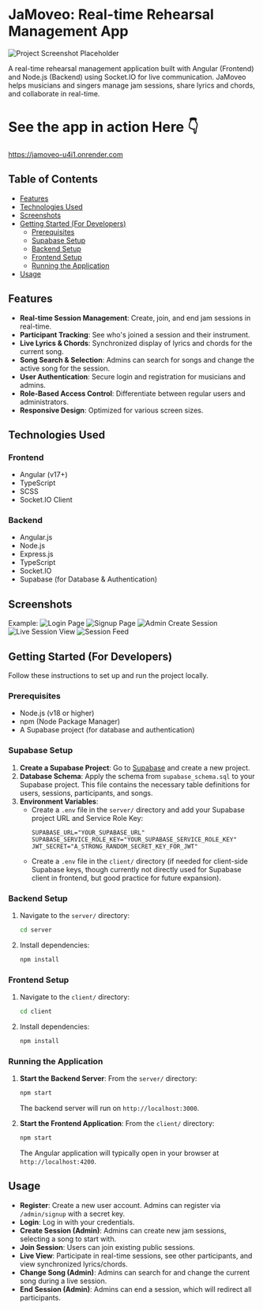 # JaMoveo: Real-time Rehearsal Management App

![Project Screenshot Placeholder](screenshots/screenshot_placeholder.png)

A real-time rehearsal management application built with Angular (Frontend) and Node.js (Backend) using Socket.IO for live communication.
JaMoveo helps musicians and singers manage jam sessions, share lyrics and chords, and collaborate in real-time.

# See the app in action Here 👇

https://jamoveo-u4i1.onrender.com

## Table of Contents

-   [Features](#features)
-   [Technologies Used](#technologies-used)
-   [Screenshots](#screenshots)
-   [Getting Started (For Developers)](#getting-started)
    -   [Prerequisites](#prerequisites)
    -   [Supabase Setup](#supabase-setup)
    -   [Backend Setup](#backend-setup)
    -   [Frontend Setup](#frontend-setup)
    -   [Running the Application](#running-the-application)
-   [Usage](#usage)

## Features

-   **Real-time Session Management**: Create, join, and end jam sessions in real-time.
-   **Participant Tracking**: See who's joined a session and their instrument.
-   **Live Lyrics & Chords**: Synchronized display of lyrics and chords for the current song.
-   **Song Search & Selection**: Admins can search for songs and change the active song for the session.
-   **User Authentication**: Secure login and registration for musicians and admins.
-   **Role-Based Access Control**: Differentiate between regular users and administrators.
-   **Responsive Design**: Optimized for various screen sizes.

## Technologies Used

### Frontend
-   Angular (v17+)
-   TypeScript
-   SCSS
-   Socket.IO Client

### Backend
-   Angular.js
-   Node.js
-   Express.js
-   TypeScript
-   Socket.IO
-   Supabase (for Database & Authentication)

## Screenshots

Example:
![Login Page](screenshots/login-screen-sh.png)
![Signup Page](screenshots/signup-mobile-sh.png)
![Admin Create Session](screenshots/create-session-sh.png)
![Live Session View](screenshots/session-live.png)
![Session Feed](screenshots/sessions-feed.png)

## Getting Started (For Developers)

Follow these instructions to set up and run the project locally.

### Prerequisites

-   Node.js (v18 or higher)
-   npm (Node Package Manager)
-   A Supabase project (for database and authentication)

### Supabase Setup

1.  **Create a Supabase Project**: Go to [Supabase](https://supabase.com/) and create a new project.
2.  **Database Schema**: Apply the schema from `supabase_schema.sql` to your Supabase project. This file contains the necessary table definitions for users, sessions, participants, and songs.
3.  **Environment Variables**:
    *   Create a `.env` file in the `server/` directory and add your Supabase project URL and Service Role Key:
        ```
        SUPABASE_URL="YOUR_SUPABASE_URL"
        SUPABASE_SERVICE_ROLE_KEY="YOUR_SUPABASE_SERVICE_ROLE_KEY"
        JWT_SECRET="A_STRONG_RANDOM_SECRET_KEY_FOR_JWT"
        ```
    *   Create a `.env` file in the `client/` directory (if needed for client-side Supabase keys, though currently not directly used for Supabase client in frontend, but good practice for future expansion).

### Backend Setup

1.  Navigate to the `server/` directory:
    ```bash
    cd server
    ```
2.  Install dependencies:
    ```bash
    npm install
    ```

### Frontend Setup

1.  Navigate to the `client/` directory:
    ```bash
    cd client
    ```
2.  Install dependencies:
    ```bash
    npm install
    ```

### Running the Application

1.  **Start the Backend Server**:
    From the `server/` directory:
    ```bash
    npm start
    ```
    The backend server will run on `http://localhost:3000`.

2.  **Start the Frontend Application**:
    From the `client/` directory:
    ```bash
    npm start
    ```
    The Angular application will typically open in your browser at `http://localhost:4200`.

## Usage

-   **Register**: Create a new user account. Admins can register via `/admin/signup` with a secret key.
-   **Login**: Log in with your credentials.
-   **Create Session (Admin)**: Admins can create new jam sessions, selecting a song to start with.
-   **Join Session**: Users can join existing public sessions.
-   **Live View**: Participate in real-time sessions, see other participants, and view synchronized lyrics/chords.
-   **Change Song (Admin)**: Admins can search for and change the current song during a live session.
-   **End Session (Admin)**: Admins can end a session, which will redirect all participants.
